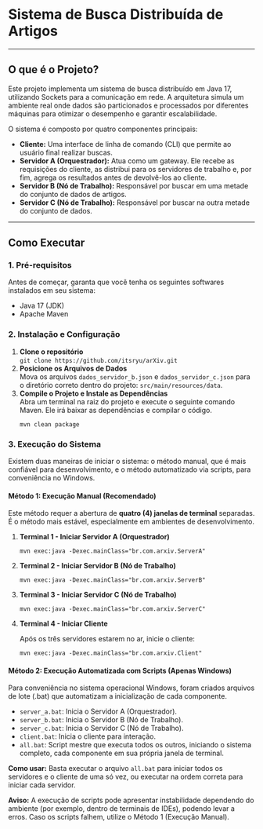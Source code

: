 <body>
    <h1>Sistema de Busca Distribuída de Artigos</h1>
    <hr>
    <h2>O que é o Projeto?</h2>
    <p>
        Este projeto implementa um sistema de busca distribuído em Java 17, utilizando Sockets para a comunicação em
        rede. A arquitetura simula um ambiente real onde dados são particionados e processados por diferentes máquinas
        para otimizar o desempenho e garantir escalabilidade.
    </p>
    <p>O sistema é composto por quatro componentes principais:</p>
    <ul>
        <li><b>Cliente:</b> Uma interface de linha de comando (CLI) que permite ao usuário final realizar buscas.</li>
        <li><b>Servidor A (Orquestrador):</b> Atua como um gateway. Ele recebe as requisições do cliente, as distribui
            para os servidores de trabalho e, por fim, agrega os resultados antes de devolvê-los ao cliente.</li>
        <li><b>Servidor B (Nó de Trabalho):</b> Responsável por buscar em uma metade do conjunto de dados de artigos.
        </li>
        <li><b>Servidor C (Nó de Trabalho):</b> Responsável por buscar na outra metade do conjunto de dados.</li>
    </ul>
    <hr>
    <h2>Como Executar</h2>
    <h3>1. Pré-requisitos</h3>
    <p>Antes de começar, garanta que você tenha os seguintes softwares instalados em seu sistema:</p>
    <ul>
        <li>Java 17 (JDK)</li>
        <li>Apache Maven</li>
    </ul>
    <h3>2. Instalação e Configuração</h3>
    <ol>
        <li>
            <strong>Clone o repositório</strong><br>
            <code>git clone https://github.com/itsryu/arXiv.git</code>
        </li>
        <li>
            <strong>Posicione os Arquivos de Dados</strong><br>
            Mova os arquivos <code>dados_servidor_b.json</code> e <code>dados_servidor_c.json</code> para o diretório
            correto dentro do projeto: <code>src/main/resources/data</code>.
        </li>
        <li>
            <strong>Compile o Projeto e Instale as Dependências</strong><br>
            Abra um terminal na raiz do projeto e execute o seguinte comando Maven. Ele irá baixar as dependências e
            compilar o código.
            <pre><code>mvn clean package</code></pre>
        </li>
    </ol>
    <h3>3. Execução do Sistema</h3>
    <p>Existem duas maneiras de iniciar o sistema: o método manual, que é mais confiável para desenvolvimento, e o método automatizado via scripts, para conveniência no Windows.</p>
    <h4>Método 1: Execução Manual (Recomendado)</h4>
    <p>Este método requer a abertura de <strong>quatro (4) janelas de terminal</strong> separadas. É o método mais
        estável, especialmente em ambientes de desenvolvimento.</p>
    <ol>
        <li>
            <strong>Terminal 1 - Iniciar Servidor A (Orquestrador)</strong><br>
            <pre><code>mvn exec:java -Dexec.mainClass="br.com.arxiv.ServerA"</code></pre>
        </li>
        <li>
            <strong>Terminal 2 - Iniciar Servidor B (Nó de Trabalho)</strong><br>
            <pre><code>mvn exec:java -Dexec.mainClass="br.com.arxiv.ServerB"</code></pre>
        </li>
        <li>
            <strong>Terminal 3 - Iniciar Servidor C (Nó de Trabalho)</strong><br>
            <pre><code>mvn exec:java -Dexec.mainClass="br.com.arxiv.ServerC"</code></pre>
        </li>
        <li>
            <strong>Terminal 4 - Iniciar Cliente</strong><br>
            <p>Após os três servidores estarem no ar, inicie o cliente:</p>
            <pre><code>mvn exec:java -Dexec.mainClass="br.com.arxiv.Client"</code></pre>
        </li>
    </ol>
    <h4>Método 2: Execução Automatizada com Scripts (Apenas Windows)</h4>
    <p>Para conveniência no sistema operacional Windows, foram criados arquivos de lote (.bat) que automatizam a inicialização de cada componente.</p>
    <ul>
        <li><code>server_a.bat</code>: Inicia o Servidor A (Orquestrador).</li>
        <li><code>server_b.bat</code>: Inicia o Servidor B (Nó de Trabalho).</li>
        <li><code>server_c.bat</code>: Inicia o Servidor C (Nó de Trabalho).</li>
        <li><code>client.bat</code>: Inicia o cliente para interação.</li>
        <li><code>all.bat</code>: Script mestre que executa todos os outros, iniciando o sistema completo, cada componente em sua própria janela de terminal.</li>
    </ul>
    <p>
        <strong>Como usar:</strong> Basta executar o arquivo <code>all.bat</code> para iniciar todos os
        servidores e o cliente de uma só vez, ou executar na ordem correta para iniciar cada servidor.
    </p>
    <p>
        <strong>Aviso:</strong> A execução de scripts pode apresentar instabilidade dependendo do ambiente (por exemplo,
        dentro de terminais de IDEs), podendo levar a erros. Caso os scripts falhem, utilize o Método 1 (Execução
        Manual).
    </p>
</body>